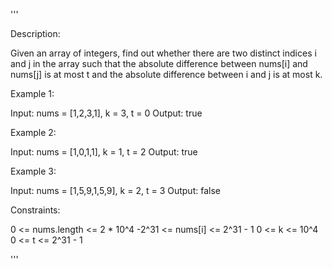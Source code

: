 '''

Description:

Given an array of integers, find out whether there are two distinct indices i and j in the array such that the absolute difference between nums[i] and nums[j] is at most t and the absolute difference between i and j is at most k.

 

Example 1:

Input: nums = [1,2,3,1], k = 3, t = 0
Output: true



Example 2:

Input: nums = [1,0,1,1], k = 1, t = 2
Output: true



Example 3:

Input: nums = [1,5,9,1,5,9], k = 2, t = 3
Output: false
 

Constraints:

0 <= nums.length <= 2 * 10^4
-2^31 <= nums[i] <= 2^31 - 1
0 <= k <= 10^4
0 <= t <= 2^31 - 1

'''